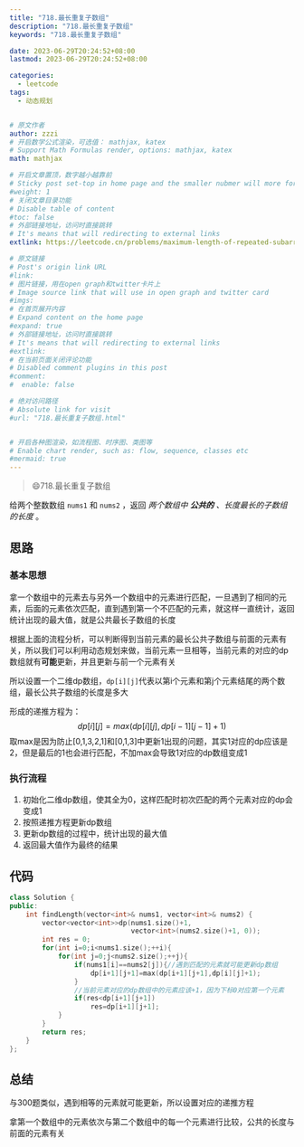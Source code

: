 ```yaml
---
title: "718.最长重复子数组"
description: "718.最长重复子数组"
keywords: "718.最长重复子数组"

date: 2023-06-29T20:24:52+08:00
lastmod: 2023-06-29T20:24:52+08:00

categories:
  - leetcode
tags:
  - 动态规划


# 原文作者
author: zzzi
# 开启数学公式渲染，可选值： mathjax, katex
# Support Math Formulas render, options: mathjax, katex
math: mathjax

# 开启文章置顶，数字越小越靠前
# Sticky post set-top in home page and the smaller nubmer will more forward.
#weight: 1
# 关闭文章目录功能
# Disable table of content
#toc: false
# 外部链接地址，访问时直接跳转
# It's means that will redirecting to external links
extlink: https://leetcode.cn/problems/maximum-length-of-repeated-subarray/

# 原文链接
# Post's origin link URL
#link:
# 图片链接，用在open graph和twitter卡片上
# Image source link that will use in open graph and twitter card
#imgs:
# 在首页展开内容
# Expand content on the home page
#expand: true
# 外部链接地址，访问时直接跳转
# It's means that will redirecting to external links
#extlink:
# 在当前页面关闭评论功能
# Disabled comment plugins in this post
#comment:
#  enable: false

# 绝对访问路径
# Absolute link for visit
#url: "718.最长重复子数组.html"


# 开启各种图渲染，如流程图、时序图、类图等
# Enable chart render, such as: flow, sequence, classes etc
#mermaid: true
---
```


>:smile:718.最长重复子数组

给两个整数数组 `nums1` 和 `nums2` ，返回 *两个数组中 **公共的** 、长度最长的子数组的长度* 。

<!--more-->

## 思路

### 基本思想

拿一个数组中的元素去与另外一个数组中的元素进行匹配，一旦遇到了相同的元素，后面的元素依次匹配，直到遇到第一个不匹配的元素，就这样一直统计，返回统计出现的最大值，就是公共最长子数组的长度

根据上面的流程分析，可以判断得到当前元素的最长公共子数组与前面的元素有关，所以我们可以利用动态规划来做，当前元素一旦相等，当前元素的对应的dp数组就有**可能**更新，并且更新与前一个元素有关

所以设置一个二维dp数组，`dp[i][j]`代表以第i个元素和第j个元素结尾的两个数组，最长公共子数组的长度是多大

形成的递推方程为：
$$
dp[i][j]=max(dp[i][j],dp[i-1][j-1]+1)
$$
取max是因为防止[0,1,3,2,1]和[0,1,3]中更新1出现的问题，其实1对应的dp应该是2，但是最后的1也会进行匹配，不加max会导致1对应的dp数组变成1

### 执行流程

1. 初始化二维dp数组，使其全为0，这样匹配时初次匹配的两个元素对应的dp会变成1
2. 按照递推方程更新dp数组
3. 更新dp数组的过程中，统计出现的最大值
4. 返回最大值作为最终的结果

## 代码

~~~C++
class Solution {
public:
    int findLength(vector<int>& nums1, vector<int>& nums2) {
      	vector<vector<int>>dp(nums1.size()+1, 
                              vector<int>(nums2.size()+1, 0));
        int res = 0;
        for(int i=0;i<nums1.size();++i){
            for(int j=0;j<nums2.size();++j){
                if(nums1[i]==nums2[j]){//遇到匹配的元素就可能更新dp数组
                    dp[i+1][j+1]=max(dp[i+1][j+1],dp[i][j]+1);
                }
                //当前元素对应的dp数组中的元素应该+1，因为下标0对应第一个元素
                if(res<dp[i+1][j+1])  
                    res=dp[i+1][j+1];
            }
        }
        return res;
    }
};
~~~

## 总结

与300题类似，遇到相等的元素就可能更新，所以设置对应的递推方程

拿第一个数组中的元素依次与第二个数组中的每一个元素进行比较，公共的长度与前面的元素有关
